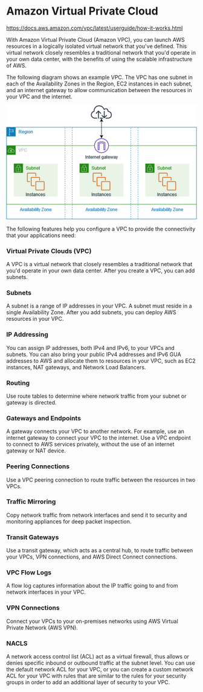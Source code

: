 # Amazon Virtual Private Cloud
https://docs.aws.amazon.com/vpc/latest/userguide/how-it-works.html

With Amazon Virtual Private Cloud (Amazon VPC), you can launch AWS resources in a logically isolated virtual network that you've defined. This virtual network closely resembles a traditional network that you'd operate in your own data center, with the benefits of using the scalable infrastructure of AWS.

The following diagram shows an example VPC. The VPC has one subnet in each of the Availability Zones in the Region, EC2 instances in each subnet, and an internet gateway to allow communication between the resources in your VPC and the internet.

![vpc](../images/vpc.png)

The following features help you configure a VPC to provide the connectivity that your applications need:

### Virtual Private Clouds (VPC)
A VPC is a virtual network that closely resembles a traditional network that you'd operate in your own data center. After you create a VPC, you can add subnets.

### Subnets
A subnet is a range of IP addresses in your VPC. A subnet must reside in a single Availability Zone. After you add subnets, you can deploy AWS resources in your VPC.

### IP Addressing
You can assign IP addresses, both IPv4 and IPv6, to your VPCs and subnets. You can also bring your public IPv4 addresses and IPv6 GUA addresses to AWS and allocate them to resources in your VPC, such as EC2 instances, NAT gateways, and Network Load Balancers.

### Routing
Use route tables to determine where network traffic from your subnet or gateway is directed.

### Gateways and Endpoints
A gateway connects your VPC to another network. For example, use an internet gateway to connect your VPC to the internet. Use a VPC endpoint to connect to AWS services privately, without the use of an internet gateway or NAT device.

### Peering Connections
Use a VPC peering connection to route traffic between the resources in two VPCs.

### Traffic Mirroring
Copy network traffic from network interfaces and send it to security and monitoring appliances for deep packet inspection.

### Transit Gateways
Use a transit gateway, which acts as a central hub, to route traffic between your VPCs, VPN connections, and AWS Direct Connect connections.

### VPC Flow Logs
A flow log captures information about the IP traffic going to and from network interfaces in your VPC.

### VPN Connections
Connect your VPCs to your on-premises networks using AWS Virtual Private Network (AWS VPN).

### NACLS
A network access control list (ACL) act as a virtual firewall, thus allows or denies specific inbound or outbound traffic at the subnet level. You can use the default network ACL for your VPC, or you can create a custom network ACL for your VPC with rules that are similar to the rules for your security groups in order to add an additional layer of security to your VPC.
